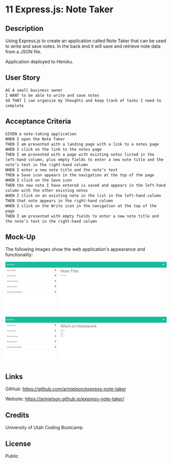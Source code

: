 # 11 Express.js: Note Taker

## Description

Using Express.js to create an application called Note Taker that can be used to write and save notes. In the back end it will save and retrieve note data from a JSON file.

Application deployed to Heroku.


## User Story

```
AS A small business owner
I WANT to be able to write and save notes
SO THAT I can organize my thoughts and keep track of tasks I need to complete
```


## Acceptance Criteria

```
GIVEN a note-taking application
WHEN I open the Note Taker
THEN I am presented with a landing page with a link to a notes page
WHEN I click on the link to the notes page
THEN I am presented with a page with existing notes listed in the left-hand column, plus empty fields to enter a new note title and the note’s text in the right-hand column
WHEN I enter a new note title and the note’s text
THEN a Save icon appears in the navigation at the top of the page
WHEN I click on the Save icon
THEN the new note I have entered is saved and appears in the left-hand column with the other existing notes
WHEN I click on an existing note in the list in the left-hand column
THEN that note appears in the right-hand column
WHEN I click on the Write icon in the navigation at the top of the page
THEN I am presented with empty fields to enter a new note title and the note’s text in the right-hand column
```


## Mock-Up

The following images show the web application's appearance and functionality:

![Existing notes are listed in the left-hand column with empty fields on the right-hand side for the new note’s title and text.](./public/assets/images/notes-list.jpg)

![Note titled “Work on Homework” reads, “Express SQL ORM MVC,” with other notes listed on the left.](./public/assets/images/notes-list-detail.jpg)


## Links

GitHub: https://github.com/arinielson/express-note-taker

Website: https://arinielson.github.io/express-note-taker/


## Credits

University of Utah Coding Bootcamp


## License 

Public